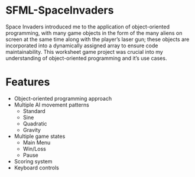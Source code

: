 # SFML-SpaceInvaders
Space Invaders introduced me to the application of object-oriented programming, with many game objects in the form of the many aliens on screen at the same time along with the player’s laser gun; these objects are incorporated into a dynamically assigned array to ensure code maintainability. This worksheet game project was crucial into my understanding of object-oriented programming and it’s use cases.
# Features
- Object-oriented programming approach
- Multiple AI movement patterns
  - Standard
  - Sine
  - Quadratic
  - Gravity
- Multiple game states
  - Main Menu
  - Win/Loss
  - Pause
- Scoring system
- Keyboard controls
